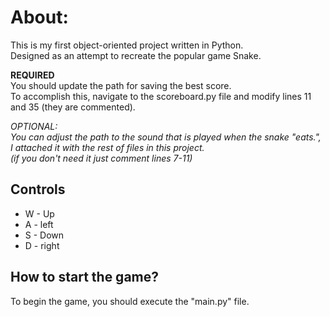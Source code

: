 # About:
This is my first object-oriented project written in Python.  
Designed as an attempt to recreate the popular game Snake.   

__REQUIRED__  
You should update the path for saving the best score.  
To accomplish this, navigate to the scoreboard.py file and modify lines 11 and 35 (they are commented).  

_OPTIONAL:_  
_You can adjust the path to the sound that is played when the snake "eats.", I attached it with the rest of files in this project._  
_(if you don't need it just comment lines 7-11)_  


## Controls
* W - Up
* A - left
* S - Down
* D - right  

## How to start the game?  
To begin the game, you should execute the "main.py" file.
